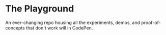 # The Playground

An ever-changing repo housing all the experiments, demos, and proof-of-concepts that don't work will in CodePen.
